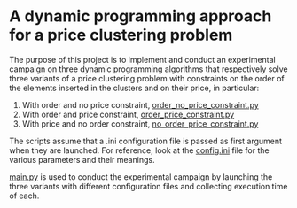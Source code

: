 # A dynamic programming approach for a price clustering problem
The purpose of this project is to implement and conduct an experimental campaign on three dynamic programming algorithms that respectively solve three variants of a price clustering problem with constraints on the order of the elements inserted in the clusters and on their price, in particular:

1. With order and no price constraint, [order_no_price_constraint.py](order_no_price_constraint.py)
2. With order and price constraint, [order_price_constraint.py](order_price_constraint.py)
3. With price and no order constraint, [no_order_price_constraint.py](no_order_price_constraint.py)   


The scripts assume that a .ini configuration file is passed as first argument when they are launched. For reference, look at the [config.ini](config.ini) file for the various parameters and their meanings.   

[main.py](main.py) is used to conduct the experimental campaign by launching the three variants with different configuration files and collecting execution time of each.